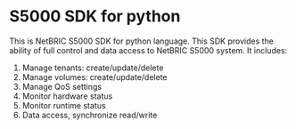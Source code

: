 # S5000 SDK for python
This is NetBRIC S5000 SDK for python language. This SDK provides the ability of full control and data access to NetBRIC S5000 system. It includes:<br>
1. Manage tenants: create/update/delete<br>
2. Manage volumes: create/update/delete<br>
3. Manage QoS settings<br>
4. Monitor hardware status<br>
5. Monitor runtime status<br>
6. Data access, synchronize read/write<br>

